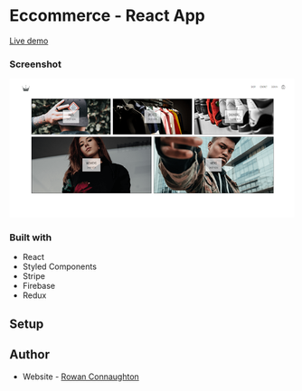 # Eccommerce - React App

[Live demo](https://crwn-react-ecommerce-app.herokuapp.com/)


### Screenshot

![](/screenshots/Screenshot.png)

### Built with

- React
- Styled Components
- Stripe
- Firebase
- Redux

## Setup



## Author

- Website - [Rowan Connaughton](https://rowanconnaughton.com/)